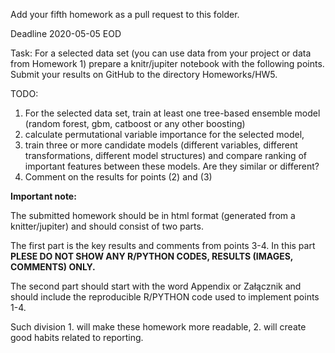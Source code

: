 Add your fifth homework as a pull request to this folder.

Deadline 2020-05-05 EOD


Task:
For a selected data set (you can use data from your project or data from Homework 1) prepare a knitr/jupiter notebook with the following points.
Submit your results on GitHub to the directory Homeworks/HW5.

TODO:

1. For the selected data set, train at least one tree-based ensemble model (random forest, gbm, catboost or any other boosting)
2. calculate permutational variable importance for the selected model,
3. train three or more candidate models (different variables, different transformations, different model structures) and compare ranking of important features between these models. Are they similar or different?
4. Comment on the results for points (2) and (3)



**Important note:**

The submitted homework should be in html format (generated from a knitter/jupiter) and should consist of two parts. 

The first part is the key results and comments from points 3-4. In this part **PLESE DO NOT SHOW ANY R/PYTHON CODES, RESULTS (IMAGES, COMMENTS) ONLY.**

The second part should start with the word Appendix or Załącznik and should include the reproducible R/PYTHON code used to implement points 1-4.

Such division 1. will make these homework more readable, 2. will create good habits related to reporting.

